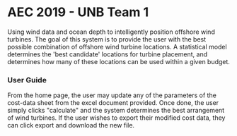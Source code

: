 # AEC 2019 - UNB Team 1
Using wind data and ocean depth to intelligently position offshore wind turbines.
The goal of this system is to provide the user with the best possible combination 
of offshore wind turbine locations. A statistical model determines the 'best candidate'
locations for turbine placement, and determines how many of these locations can be used
within a given budget.

### User Guide
From the home page, the user may update any of the parameters of the cost-data sheet from
the excel document provided. Once done, the user simply clicks "calculate" and the system
determines the best arrangement of wind turbines. If the user wishes to export their modified
cost data, they can click export and download the new file. 

